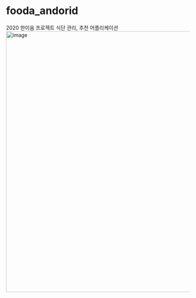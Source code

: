 # fooda_andorid
2020 한이음 프로젝트 식단 관리, 추천 어플리케이션
<img width="713" alt="image" src="https://user-images.githubusercontent.com/30331087/107449001-1fe7b280-6b86-11eb-9c95-f99462758f3f.png">
